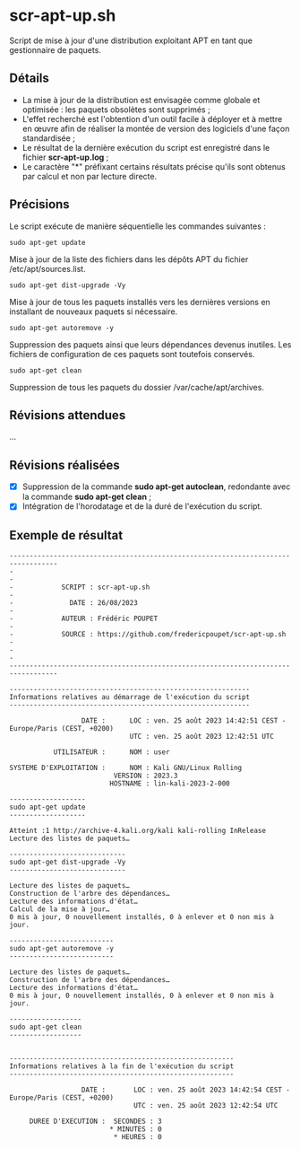 # scr-apt-up.sh

Script de mise à jour d'une distribution exploitant APT en tant que gestionnaire de paquets.

## Détails

- La mise à jour de la distribution est envisagée comme globale et optimisée : les paquets obsolètes sont supprimés ;
- L'effet recherché est l'obtention d'un outil facile à déployer et à mettre en œuvre afin de réaliser la montée de version des logiciels d'une façon standardisée ;
- Le résultat de la dernière exécution du script est enregistré dans le fichier **scr-apt-up.log** ;
- Le caractère "*" préfixant certains résultats précise qu'ils sont obtenus par calcul et non par lecture directe.

## Précisions

Le script exécute de manière séquentielle les commandes suivantes :

```
sudo apt-get update
```

Mise à jour de la liste des fichiers dans les dépôts APT du fichier /etc/apt/sources.list.

```
sudo apt-get dist-upgrade -Vy
```

Mise à jour de tous les paquets installés vers les dernières versions en installant de nouveaux paquets si nécessaire.

```
sudo apt-get autoremove -y
```
Suppression des paquets ainsi que leurs dépendances devenus inutiles. Les fichiers de configuration de ces paquets sont toutefois conservés.

```
sudo apt-get clean
```
Suppression de tous les paquets du dossier /var/cache/apt/archives.

## Révisions attendues

...

## Révisions réalisées

- [X] Suppression de la commande **sudo apt-get autoclean**, redondante avec la commande **sudo apt-get clean** ;
- [X] Intégration de l'horodatage et de la duré de l'exécution du script.

## Exemple de résultat

```
----------------------------------------------------------------------------------
-                                                                                -
-            SCRIPT : scr-apt-up.sh                                              -
-              DATE : 26/08/2023                                                 -
-            AUTEUR : Frédéric POUPET                                            -
-            SOURCE : https://github.com/fredericpoupet/scr-apt-up.sh            -
-                                                                                -
----------------------------------------------------------------------------------

------------------------------------------------------------
Informations relatives au démarrage de l'exécution du script
------------------------------------------------------------

                  DATE :      LOC : ven. 25 août 2023 14:42:51 CEST - Europe/Paris (CEST, +0200)
                              UTC : ven. 25 août 2023 12:42:51 UTC

           UTILISATEUR :      NOM : user

SYSTEME D'EXPLOITATION :      NOM : Kali GNU/Linux Rolling
                          VERSION : 2023.3
                         HOSTNAME : lin-kali-2023-2-000

-------------------
sudo apt-get update
-------------------

Atteint :1 http://archive-4.kali.org/kali kali-rolling InRelease
Lecture des listes de paquets…

-----------------------------
sudo apt-get dist-upgrade -Vy
-----------------------------

Lecture des listes de paquets…
Construction de l'arbre des dépendances…
Lecture des informations d'état…
Calcul de la mise à jour…
0 mis à jour, 0 nouvellement installés, 0 à enlever et 0 non mis à jour.

--------------------------
sudo apt-get autoremove -y
--------------------------

Lecture des listes de paquets…
Construction de l'arbre des dépendances…
Lecture des informations d'état…
0 mis à jour, 0 nouvellement installés, 0 à enlever et 0 non mis à jour.

------------------
sudo apt-get clean
------------------


--------------------------------------------------------
Informations relatives à la fin de l'exécution du script
--------------------------------------------------------

                  DATE :       LOC : ven. 25 août 2023 14:42:54 CEST - Europe/Paris (CEST, +0200)
                               UTC : ven. 25 août 2023 12:42:54 UTC

     DUREE D'EXECUTION :  SECONDES : 3
                         * MINUTES : 0
                          * HEURES : 0
```
